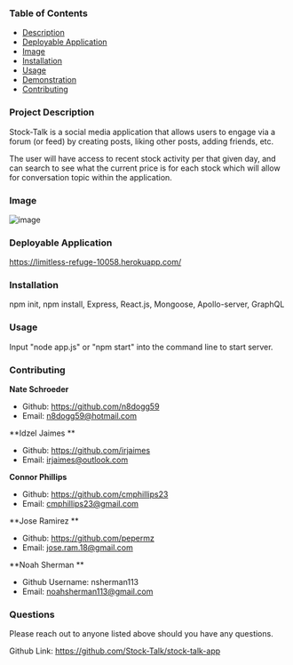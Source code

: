 ### Table of Contents 
  - [Description](#description)
  - [Deployable Application](#deployableapplication)
  - [Image](#image)
  - [Installation](#installation)
  - [Usage](#usage)
  - [Demonstration](#demo)
  - [Contributing](#contributing)
  
  
### Project Description
  
Stock-Talk is a social media application that allows users to engage via a forum (or feed) by creating posts, liking other posts, adding friends, etc.

The user will have access to recent stock activity per that given day, and can search to see what the current price is for each stock which will allow for conversation topic within the application.  

### Image
  
![image](https://user-images.githubusercontent.com/74440415/120946442-26380680-c702-11eb-8575-249671b38b77.png)

### Deployable Application 

https://limitless-refuge-10058.herokuapp.com/

### Installation 
  npm init, npm install, Express, React.js, Mongoose, Apollo-server, GraphQL

### Usage
 Input "node app.js" or "npm start" into the command line to start server. 

### Contributing

**Nate Schroeder**
- Github: https://github.com/n8dogg59
- Email: n8dogg59@hotmail.com

**Idzel Jaimes **
- Github: https://github.com/irjaimes
- Email: irjaimes@outlook.com

**Connor Phillips**
- Github: https://github.com/cmphillips23
- Email: cmphillips23@gmail.com

**Jose Ramirez **
- Github: https://github.com/pepermz
- Email: jose.ram.18@gmail.com

**Noah Sherman  **
- Github Username: nsherman113
- Email: noahsherman113@gmail.com

### Questions 
 Please reach out to anyone listed above should you have any questions.  

 Github Link: https://github.com/Stock-Talk/stock-talk-app
  
